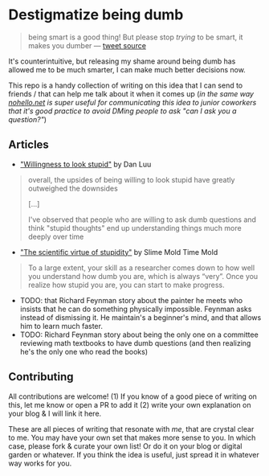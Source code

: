 # Destigmatize being dumb

> being smart is a good thing! But please stop *trying* to be smart, it makes you dumber
> — [tweet source](https://x.com/DefenderOfBasic/status/1830083495886033335)

It's counterintuitive, but releasing my shame around being dumb has allowed me to be much smarter, I can make much better decisions now. 

This repo is a handy collection of writing on this idea that I can send to friends / that can help me talk about it when it comes up (_in the same way [nohello.net](https://nohello.net/en/) is super useful for communicating this idea to junior coworkers that it's good practice to avoid DMing people to ask "can I ask you a question?"_)

## Articles

- ["Willingness to look stupid"](https://danluu.com/look-stupid/) by Dan Luu
> overall, the upsides of being willing to look stupid have greatly outweighed the downsides
> 
> [...]
> 
> I've observed that people who are willing to ask dumb questions and think "stupid thoughts" end up understanding things much more deeply over time
- ["The scientific virtue of stupidity"](https://slimemoldtimemold.com/2022/02/10/the-scientific-virtues/) by Slime Mold Time Mold
> To a large extent, your skill as a researcher comes down to how well you understand how dumb you are, which is always “very”. Once you realize how stupid you are, you can start to make progress.
  
- TODO: that Richard Feynman story about the painter he meets who insists that he can do something physically impossible. Feynman asks instead of dismissing it. He maintain's a beginner's mind, and that allows him to learn much faster. 
- TODO: Richard Feynman story about being the only one on a committee reviewing math textbooks to have dumb questions (and then realizing he's the only one who read the books)

## Contributing

All contributions are welcome! (1) If you know of a good piece of writing on this, let me know or open a PR to add it (2) write your own explanation on your blog & I will link it here.

These are all pieces of writing that resonate with _me_, that are crystal clear to me. You may have your own set that makes more sense to you. In which case, please fork & curate your own list! Or do it on your blog or digital garden or whatever. If you think the idea is useful, just spread it in whatever way works for you.

